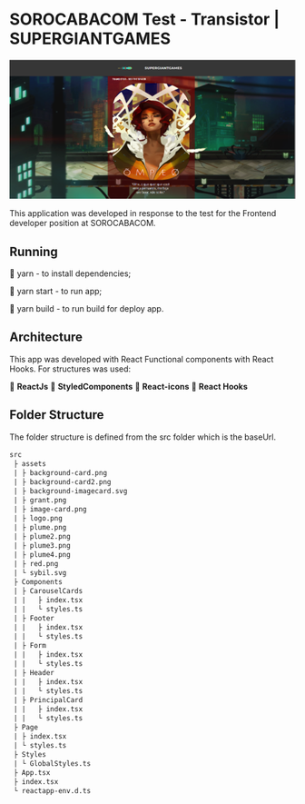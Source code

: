 # SOROCABACOM Test - Transistor | SUPERGIANTGAMES

![alt text](src\assets\tela.png "Parte do layout")

This application was developed in response to the test for the Frontend developer position at SOROCABACOM.

## Running

:small_blue_diamond: yarn - to install dependencies;

:small_blue_diamond: yarn start - to run app;

:small_blue_diamond: yarn build - to run build for deploy app.

## Architecture

This app was developed with React Functional components with React Hooks.
For structures was used:

:small_blue_diamond: **ReactJs**
:small_blue_diamond: **StyledComponents**
:small_blue_diamond: **React-icons**
:small_blue_diamond: **React Hooks**

## Folder Structure

The folder structure is defined from the src folder which is the baseUrl.

 ```
src
  ├ assets
  | ├ background-card.png
  | ├ background-card2.png
  | ├ background-imagecard.svg
  | ├ grant.png
  | ├ image-card.png
  | ├ logo.png
  | ├ plume.png
  | ├ plume2.png
  | ├ plume3.png
  | ├ plume4.png
  | ├ red.png
  | └ sybil.svg
  ├ Components
  | ├ CarouselCards
  | |   ├ index.tsx
  | |   └ styles.ts
  | ├ Footer
  | |   ├ index.tsx
  | |   └ styles.ts
  | ├ Form
  | |   ├ index.tsx
  | |   └ styles.ts
  | ├ Header
  | |   ├ index.tsx
  | |   └ styles.ts
  | ├ PrincipalCard
  | |   ├ index.tsx
  | |   └ styles.ts
  ├ Page
  | ├ index.tsx
  | └ styles.ts
  ├ Styles
  | └ GlobalStyles.ts
  ├ App.tsx
  ├ index.tsx
  └ reactapp-env.d.ts
  ```

